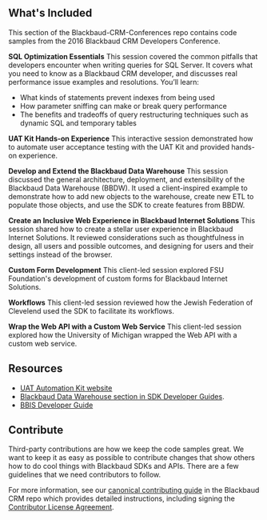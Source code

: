 ## What's Included ##
This section of the Blackbaud-CRM-Conferences repo contains code samples from the 2016 Blackbaud CRM Developers Conference.  

**SQL Optimization Essentials**
This session covered the common pitfalls that developers encounter when writing queries for SQL Server. It covers what you need to know as a Blackbaud CRM developer, and discusses real performance issue examples and resolutions. You’ll learn:
 - What kinds of statements prevent indexes from being used
 - How parameter sniffing can make or break query performance
 - The benefits and tradeoffs of query restructuring techniques such as dynamic SQL and temporary tables 

**UAT Kit Hands-on Experience**
This interactive session demonstrated how to automate user acceptance testing with the UAT Kit and provided hands-on experience.

**Develop and Extend the Blackbaud Data Warehouse**
This session discussed the general architecture, deployment, and extensibility of the Blackbaud Data Warehouse (BBDW). It used a client-inspired example to demonstrate how to add new objects to the warehouse, create new ETL to populate those objects, and use the SDK to create features from BBDW.

**Create an Inclusive Web Experience in Blackbaud Internet Solutions**
This session shared how to create a stellar user experience in Blackbaud Internet Solutions. It reviewed considerations such as thoughtfulness in design, all users and possible outcomes, and designing for users and their settings instead of the browser. 

**Custom Form Development**
This client-led session explored FSU Foundation's development of custom forms for Blackbaud Internet Solutions.

**Workflows**
This client-led session reviewed how the Jewish Federation of Clevelend used the SDK to facilitate its workflows.  

**Wrap the Web API with a Custom Web Service**
This client-led session explored how the University of Michigan wrapped the Web API with a custom web service.

## Resources ##
* [UAT Automation Kit website](http://uat-kit.developer.blackbaud.com/) 
* [Blackbaud Data Warehouse section in SDK Developer Guides](https://www.blackbaud.com/files/support/guides/infinitydevguide/infsdk-developer-help.htm#../Subsystems/bbdw-developer-help/content/welcomebbdwsdk.htm). 
* [BBIS Developer Guide](http://developer.blackbaud.com/bbis/guide/)

## Contribute ##
Third-party contributions are how we keep the code samples great. We want to keep it as easy as possible to contribute changes that show others how to do cool things with Blackbaud SDKs and APIs. There are a few guidelines that we need contributors to follow.

For more information, see our [canonical contributing guide](https://github.com/blackbaud-community/Blackbaud-CRM/blob/master/CONTRIBUTING.md) in the Blackbaud CRM repo which provides detailed instructions, including signing the [Contributor License Agreement](http://developer.blackbaud.com/cla).

